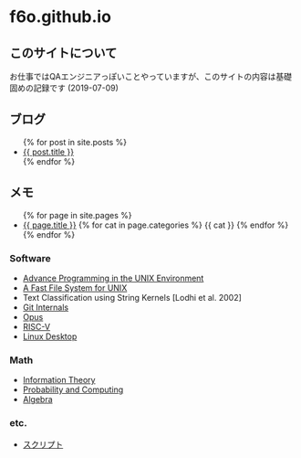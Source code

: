 # f6o.github.io

## このサイトについて

お仕事ではQAエンジニアっぽいことやっていますが、このサイトの内容は基礎固めの記録です (2019-07-09)

## ブログ

<ul class="itemlist posts">
{% for post in site.posts %}
<li class="post" data-post-date="{{ post.date }}">
  <a href="{{ post.url }}">{{ post.title }}</a>
</li>
{% endfor %}
</ul>

## メモ

<ul class="itemlist pages">
{% for page in site.pages %}
<li class="page" data-post-date="{{ page.date }}">
  <a href="{{ page.url }}">{{ page.title }}</a>
  {% for cat in page.categories %}
  <span class="c">{{ cat }}</span>
  {% endfor %}
</li>
{% endfor %}
</ul>

### Software

* [Advance Programming in the UNIX Environment](./apue)
* [A Fast File System for UNIX](./fastfilesystemforunix)
* Text Classification using String Kernels [Lodhi et al. 2002]
* [Git Internals](./git_internals)
* [Opus](./opus)
* [RISC-V](./riscv)
* [Linux Desktop](./desktop)

### Math

* [Information Theory](./informationtheory)
* [Probability and Computing](./probability)
* [Algebra](./algebra)

### etc.

* [スクリプト](./scripts)
